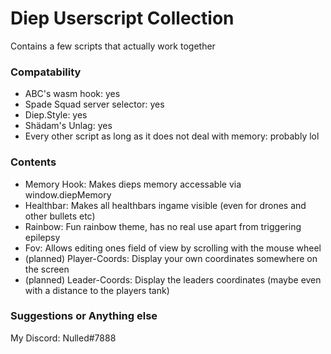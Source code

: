 # Diep Userscript Collection
Contains a few scripts that actually work together

### Compatability
- ABC's wasm hook: yes
- Spade Squad server selector: yes
- Diep.Style: yes
- Shädam's Unlag: yes
- Every other script as long as it does not deal with memory: probably lol

### Contents
- Memory Hook: Makes dieps memory accessable via window.diepMemory
- Healthbar: Makes all healthbars ingame visible (even for drones and other bullets etc)
- Rainbow: Fun rainbow theme, has no real use apart from triggering epilepsy
- Fov: Allows editing ones field of view by scrolling with the mouse wheel
- (planned) Player-Coords: Display your own coordinates somewhere on the screen
- (planned) Leader-Coords: Display the leaders coordinates (maybe even with a distance to the players tank)

### Suggestions or Anything else
My Discord: Nulled#7888
